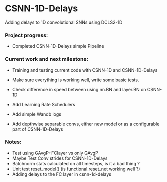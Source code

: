 # CSNN-1D-Delays
Adding delays to 1D convolutional SNNs using DCLS2-1D

### Project progress:
- Completed CSNN-1D-Delays simple Pipeline

### Current work and next milestone:
- Training and testing current code with CSNN-1D and CSNN-1D-Delays
- Make sure everything is working well, write some basic tests.

- Check difference in speed between using nn.BN and layer.BN on CSNN-1D
- Add Learning Rate Schedulers
- Add simple Wandb logs
- Add depthwise separable convs, either new model or as a configurable part of CSNN-1D-Delays


### Notes:

- Test using GAvgP+FClayer vs only GAvgP
- Maybe Test Conv strides for CSNN-1D-Delays
- Batchnorm stats calculated on all timesteps, is it a bad thing ?
- Unit test reset_model() (is functional.reset_net working well ?)
- Adding delays to the FC layer in csnn-1d-delays